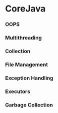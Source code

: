# CoreJava
### OOPS
### Multithreading
### Collection
### File Management
### Exception Handling
### Executors
### Garbage Collection

